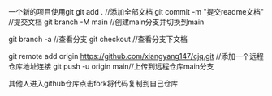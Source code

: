 一个新的项目使用git
git add . //添加全部文档
git commit -m "提交readme文档" //提交文档
git branch -M main //创建main分支并切换到main

git branch -a //查看分支
git checkout //查看分支下文档

git remote add origin https://github.com/xiangyang147/cjq.git //添加一个远程仓库地址连接
git push -u origin main//上传到远程仓库main分支 

其他人进入github仓库点击fork将代码复制到自己仓库
